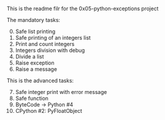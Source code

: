 This is the readme filr for the 0x05-python-exceptions project

The mandatory tasks:

0. Safe list printing
1. Safe printing of an integers list
2. Print and count integers
3. Integers division with debug
4. Divide a list
5. Raise exception
6. Raise a message

This is the advanced tasks:

7. Safe integer print with error message
8. Safe function
9. ByteCode -> Python #4
10. CPython #2: PyFloatObject

